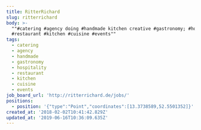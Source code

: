 ```yaml
---
title: RitterRichard
slug: ritterrichard
body: >-
  ""#catering #agency doing #handmade kitchen creative #gastronomy; #hospitality
  #restaurant #kitchen #cuisine #events""
tags:
  - catering
  - agency
  - handmade
  - gastronomy
  - hospitality
  - restaurant
  - kitchen
  - cuisine
  - events
job_board_url: 'http://ritterrichard.de/jobs/'
positions:
  - position: '{"type":"Point","coordinates":[13.3738589,52.5501352]}'
created_at: '2018-02-02T10:41:42.829Z'
updated_at: '2019-06-16T10:36:09.635Z'
---
```


